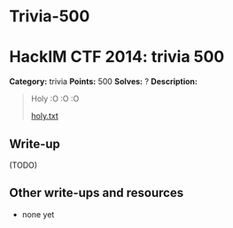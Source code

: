# Trivia-500
# HackIM CTF 2014: trivia 500

**Category:** trivia
**Points:** 500
**Solves:** ?
**Description:**

> Holy :O :O :O
>
>	[holy.txt](holy.txt)

## Write-up

(TODO)

## Other write-ups and resources

* none yet

